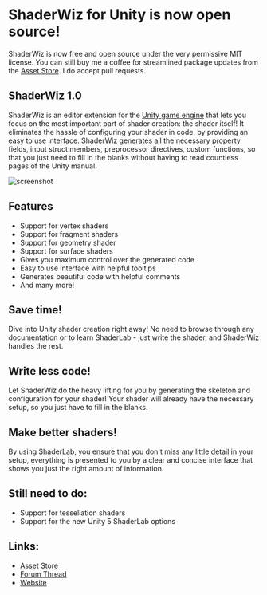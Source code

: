 # ShaderWiz for Unity is now open source!
ShaderWiz is now free and open source under the very permissive MIT license. You can still buy me a coffee for streamlined package updates from the [Asset Store][]. I do accept pull requests.

## ShaderWiz 1.0
ShaderWiz is an editor extension for the [Unity game engine][] that lets you focus on the most important part of shader creation: the shader itself! It eliminates the hassle of configuring your shader in code, by providing an easy to use interface. ShaderWiz generates all the necessary property fields, input struct members, preprocessor directives, custom functions, so that you just need to fill in the blanks without having to read countless pages of the Unity manual.

![screenshot][]

## Features
- Support for vertex shaders
- Support for fragment shaders
- Support for geometry shader
- Support for surface shaders
- Gives you maximum control over the generated code
- Easy to use interface with helpful tooltips
- Generates beautiful code with helpful comments
- And many more!

## Save time!
Dive into Unity shader creation right away! No need to browse through any documentation or to learn ShaderLab - just write the shader, and ShaderWiz handles the rest.

## Write less code!
Let ShaderWiz do the heavy lifting for you by generating the skeleton and configuration for your shader! Your shader will already have the necessary setup, so you just have to fill in the blanks.

## Make better shaders!
By using ShaderLab, you ensure that you don't miss any little detail in your setup, everything is presented to you by a clear and concise interface that shows you just the right amount of information.

## Still need to do:
- Support for tessellation shaders
- Support for the new Unity 5 ShaderLab options

## Links:
- [Asset Store][]
- [Forum Thread][]
- [Website][]

[Asset Store]: https://www.assetstore.unity3d.com/en/#!/content/29931
[Forum Thread]: http://forum.unity3d.com/threads/released-shaderwiz-shader-wizard-for-unity.299174/
[Website]: http://sphericalcubegames.com
[Unity game engine]: http://unity3d.com

[screenshot]: http://i.imgur.com/fflmK8p.png
